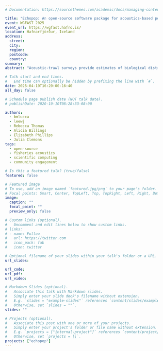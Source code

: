 ```yaml
---
# Documentation: https://sourcethemes.com/academic/docs/managing-content/

title: "Echopop: An open-source software package for acoustics-based population estimates and biological inversion."
event: WGFAST 2025
event_url: https://wgfast.hafro.is/
location: Hafnarfjörður, Iceland
address:
  street:
  city:
  region:
  postcode:
  country: 
summary: 
abstract: "Acoustic-trawl surveys provide estimates of biological distributions that can inform stock assessments and other ecosystem-based management strategies. These measurements can also derive other biometrics (e.g. average body length) and behavioral information (e.g. tilt distributions) via inversion that can supplement sparse biological datasets. Acoustic and biological data processing methods often differ significantly across research groups and require bespoke code that could hinder collaborative efforts. As part of the effort to enhance the data processing workflow for the Pacific hake survey, we have developed Echopop (https://github.com/OSOceanAcoustics/echopop), a Python software package for integrating acoustic and biological trawl data to estimate biomass and other biological quantities. Echopop allows configuration through text-based “recipes” and is accompanied by detailed documentation and interactive Juptyer notebook usage examples. At present, it supports reproducing historical biomass estimates of Pacific hake, inverting for abundance of euphausiids, and ingesting biological trawl data during surveys in near real-time. In the next stage of development, we will expand the package to support a broader range of input data formats, scattering models, and inversion methods, along with enhanced interoperability across other packages within the Echostack software suite."

# Talk start and end times.
#   End time can optionally be hidden by prefixing the line with `#`.
date: 2025-04-10T16:20:00-16:40
all_day: false

# Schedule page publish date (NOT talk date).
# publishDate: 2020-10-10T08:28:33-08:00

authors:
  - bmlucca
  - leewj
  - Rebecca Thomas
  - Alicia Billings
  - Elizabeth Phillips
  - Julia Clemons
tags:
  - open-source
  - fisheries acoustics
  - scientific computing
  - community engagement

# Is this a featured talk? (true/false)
featured: false

# Featured image
# To use, add an image named `featured.jpg/png` to your page's folder.
# Focal points: Smart, Center, TopLeft, Top, TopRight, Left, Right, BottomLeft, Bottom, BottomRight.
image:
  caption: ""
  focal_point: ""
  preview_only: false

# Custom links (optional).
#   Uncomment and edit lines below to show custom links.
# links:
# - name: Follow
#   url: https://twitter.com
#   icon_pack: fab
#   icon: twitter

# Optional filename of your slides within your talk's folder or a URL.
url_slides:

url_code:
url_pdf:
url_video: 

# Markdown Slides (optional).
#   Associate this talk with Markdown slides.
#   Simply enter your slide deck's filename without extension.
#   E.g. `slides = "example-slides"` references `content/slides/example-slides.md`.
#   Otherwise, set `slides = ""`.
slides: ""

# Projects (optional).
#   Associate this post with one or more of your projects.
#   Simply enter your project's folder or file name without extension.
#   E.g. `projects = ["internal-project"]` references `content/project/deep-learning/index.md`.
#   Otherwise, set `projects = []`.
projects: ["echopop"]
---
```

